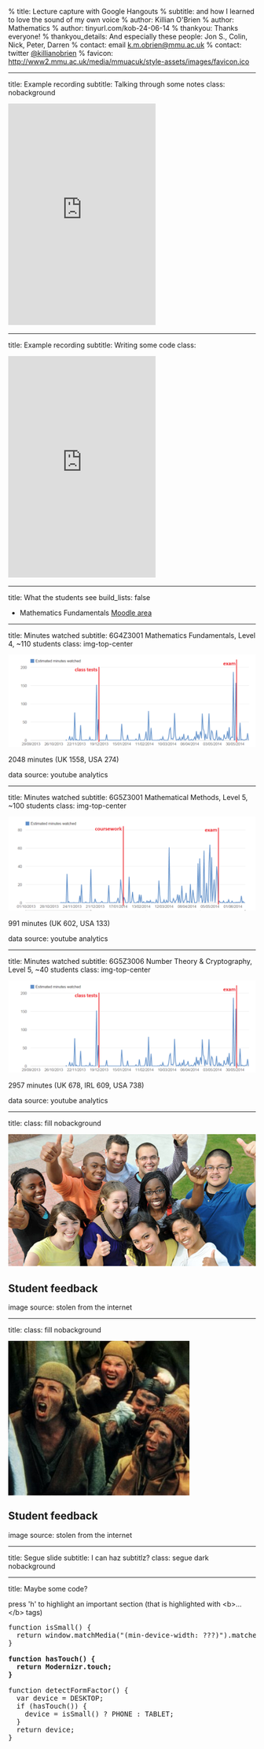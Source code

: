 % title: Lecture capture with Google Hangouts
% subtitle: and how I learned to love the sound of my own voice
% author: Killian O'Brien
% author: Mathematics
% author: tinyurl.com/kob-24-06-14
% thankyou: Thanks everyone!
% thankyou_details: And especially these people: Jon S., Colin, Nick, Peter, Darren
% contact: <span>email</span> <a href="mailto:k.m.obrien@mmu.ac.uk">k.m.obrien@mmu.ac.uk</a>
% contact: <span>twitter</span> <a href="https://twitter.com/killianobrien">@killianobrien</a>
% favicon: http://www2.mmu.ac.uk/media/mmuacuk/style-assets/images/favicon.ico

---
title: Example recording
subtitle: Talking through some notes
class: nobackground

<iframe height=450px src="http://www.youtube.com/embed/qvdYGdOL52A" frameborder="0" allowfullscreen></iframe>

---
title: Example recording
subtitle: Writing some code
class:

<iframe height=450px src="http://www.youtube.com/embed/ewQK_S30KVY" frameborder="0" allowfullscreen></iframe>

---
title: What the students see
build_lists: false

- Mathematics Fundamentals [Moodle area](http://moodle.mmu.ac.uk/course/view.php?id=34993)


---
title: Minutes watched
subtitle: 6G4Z3001 Mathematics Fundamentals, Level 4, ~110 students
class: img-top-center

<img src=figures/maths_fundamentals_minutes_watched.PNG>

2048 minutes (UK 1558, USA 274)

<footer class="source"> data source: youtube analytics </footer>

---
title: Minutes watched
subtitle: 6G5Z3001 Mathematical Methods, Level 5, ~100 students
class: img-top-center

<img src=figures/analytical_methods_minutes_watched.PNG>

991 minutes (UK 602, USA 133)

<footer class="source"> data source: youtube analytics </footer>

---
title: Minutes watched
subtitle: 6G5Z3006 Number Theory & Cryptography, Level 5, ~40 students
class: img-top-center

<img src=figures/maths_fundamentals_minutes_watched.PNG>

2957 minutes (UK 678, IRL 609, USA 738)

<footer class="source"> data source: youtube analytics </footer>

---
title:
class: fill nobackground

<img src=figures/happy_students.jpg />

<aside class="gdbar"><h1>Student feedback</h1></aside>

<footer class="source"> image source: stolen from the internet </footer>

---
title:
class: fill nobackground

<img style="vertical-align: middle" src=figures/monty_mob.jpg />

<aside class="gdbar"><h1>Student feedback</h1></aside>

<footer class="source"> image source: stolen from the internet </footer>

---
title: Segue slide
subtitle: I can haz subtitlz?
class: segue dark nobackground

---
title: Maybe some code?

press 'h' to highlight an important section (that is highlighted
with &lt;b&gt;...&lt;/b&gt; tags)

<pre class="prettyprint" data-lang="javascript">
function isSmall() {
  return window.matchMedia("(min-device-width: ???)").matches;
}

<b>function hasTouch() {
  return Modernizr.touch;
}</b>

function detectFormFactor() {
  var device = DESKTOP;
  if (hasTouch()) {
    device = isSmall() ? PHONE : TABLET;
  }
  return device;
}
</pre>

